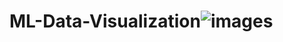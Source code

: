 # ML-Data-Visualization![images](https://github.com/HCZR11/ML-Data-Visualization/assets/121177164/cb1da7af-fdf6-4c75-a252-637336732936)
